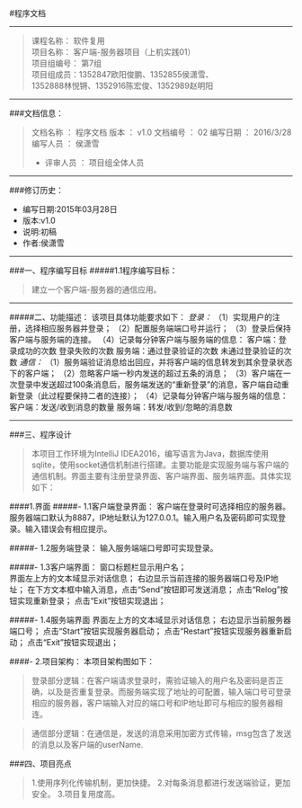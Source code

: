 #程序文档



---             



>课程名称：                软件复用                         
>项目名称：   客户端-服务器项目（上机实践01）                        
>项目组编号：                 第7组                         
>项目组成员：1352847欧阳俊鹏、1352855侯潇雪、              
>1352888林悦锵、1352916陈宏俊、1352989赵明阳                                  

----


###文档信息：
>文档名称  ：  程序文档
> 版本 ：	v1.0
> 文档编号	： 02
> 编写日期	： 2016/3/28
> 编写人员	： 侯潇雪
>* 评审人员	： 项目组全体人员

----

###修订历史：
* 编写日期:2015年03月28日
* 版本:v1.0
* 说明:初稿
* 作者:侯潇雪


----
	
###一、程序编写目标
#####1.1程序编写目标：
>建立一个客户端-服务器的通信应用。

---

#####二、功能描述：
   该项目具体功能要求如下：
*登录：*
 （1）实现用户的注册，选择相应服务器并登录；
 （2）配置服务端端口号并运行；
 （3）登录后保持客户端与服务端的连接。
 （4）记录每分钟客户端与服务端的信息：
      客户端：登录成功的次数
              登录失败的次数
      服务端：通过登录验证的次数
              未通过登录验证的次数
*通信：*
 （1）服务端验证消息给出回应，并将客户端的信息转发到其余登录状态下的客户端；
 （2）忽略客户端一秒内发送的超过五条的消息；
 （3）客户端在一次登录中发送超过100条消息后，服务端发送的“重新登录”的消息，客户端自动重新登录（此过程要保持二者的连接）；
 （4）记录每分钟客户端与服务端的信息：
      客户端：发送/收到消息的数量
      服务端：转发/收到/忽略的消息数
 
 ---
   
###三、程序设计
>本项目工作环境为IntelliJ IDEA2016，编写语言为Java，数据库使用sqlite，使用socket通信机制进行搭建。主要功能是实现服务端与客户端的通信机制。界面主要有注册登录界面、客户端界面、服务端界面。具体实现如下：

####1.界面
#####- 1.1客户端登录界面：
   客户端在登录时可选择相应的服务器。服务器端口默认为8887，IP地址默认为127.0.0.1。输入用户名及密码即可实现登录。输入错误会有相应提示。

#####- 1.2服务端登录：
  输入服务端端口号即可实现登录。
  
#####- 1.3客户端界面：
   窗口标题栏显示用户名；   
    界面左上方的文本域显示对话信息；
右边显示当前连接的服务器端口号及IP地址；
在下方文本框中输入消息，点击“Send”按钮即可发送消息；
点击“Relog”按钮实现重新登录；
点击“Exit”按钮实现退出；

#####- 1.4服务端界面
界面左上方的文本域显示对话信息；
右边显示当前服务器端口号；
点击“Start”按钮实现服务器启动；
点击“Restart”按钮实现服务器重新启动；
点击“Exit”按钮实现退出；



####- 2.项目架构：
本项目架构图如下：





>登录部分逻辑：在客户端请求登录时，需验证输入的用户名及密码是否正确，以及是否重复登录。而服务端实现了地址的可配置，输入端口号可登录相应的服务器，客户端输入对应的端口号和IP地址即可与相应的服务器相连。
                
>通信部分逻辑：在通信是，发送的消息采用加密方式传输，msg包含了发送的消息以及客户端的userName.
 


###四、项目亮点
>1.使用序列化传输机制，更加快捷。
2.对每条消息都进行发送端验证，更加安全。
3.项目复用度高。
